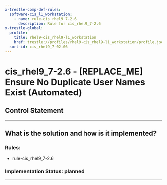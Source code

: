 ```yaml
---
x-trestle-comp-def-rules:
  software-cis_l1_workstation:
    - name: rule-cis_rhel9_7-2.6
      description: Rule for cis_rhel9_7-2.6
x-trestle-global:
  profile:
    title: rhel9-cis_rhel9-l1_workstation
    href: trestle://profiles/rhel9-cis_rhel9-l1_workstation/profile.json
  sort-id: cis_rhel9_7-02.06
---
```


# cis_rhel9_7-2.6 - \[REPLACE_ME\] Ensure No Duplicate User Names Exist (Automated)

## Control Statement

______________________________________________________________________

## What is the solution and how is it implemented?

<!-- For implementation status enter one of: implemented, partial, planned, alternative, not-applicable -->

<!-- Note that the list of rules under ### Rules: is read-only and changes will not be captured after assembly to JSON -->

<!-- Add control implementation description here for control: cis_rhel9_7-2.6 -->

### Rules:

  - rule-cis_rhel9_7-2.6

### Implementation Status: planned

______________________________________________________________________
